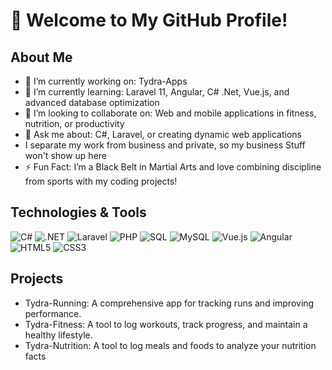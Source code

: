 # 👋 Welcome to My GitHub Profile!

## About Me
- 🔭 I’m currently working on: Tydra-Apps
- 🌱 I’m currently learning: Laravel 11, Angular, C# .Net, Vue.js, and advanced database optimization
- 👯 I’m looking to collaborate on: Web and mobile applications in fitness, nutrition, or productivity
- 💬 Ask me about: C#, Laravel, or creating dynamic web applications
- I separate my work from business and private, so my business Stuff won't show up here
- ⚡ Fun Fact: I’m a Black Belt in Martial Arts and love combining discipline from sports with my coding projects!

## Technologies & Tools
![C#](https://img.shields.io/badge/Code-C%23-informational?style=flat&logo=c-sharp&logoColor=white&color=239120)
![.NET](https://img.shields.io/badge/Framework-.NET-informational?style=flat&logo=dotnet&logoColor=white&color=5C2D91)
![Laravel](https://img.shields.io/badge/Framework-Laravel-informational?style=flat&logo=laravel&logoColor=white&color=FF2D20)
![PHP](https://img.shields.io/badge/Code-PHP-informational?style=flat&logo=php&logoColor=white&color=777BB4)
![SQL](https://img.shields.io/badge/Database-SQL-informational?style=flat&logo=sqlite&logoColor=white&color=003B57)
![MySQL](https://img.shields.io/badge/Database-MySQL-informational?style=flat&logo=mysql&logoColor=white&color=4479A1)
![Vue.js](https://img.shields.io/badge/Code-Vue3-informational?style=flat&logo=vue.js&logoColor=white&color=4FC08D)
![Angular](https://img.shields.io/badge/Code-Angular-informational?style=flat&logo=angular&logoColor=white&color=DD0031)
![HTML5](https://img.shields.io/badge/Code-HTML5-informational?style=flat&logo=html5&logoColor=white&color=E34F26)
![CSS3](https://img.shields.io/badge/Code-CSS3-informational?style=flat&logo=css3&logoColor=white&color=1572B6)

## Projects
- Tydra-Running: A comprehensive app for tracking runs and improving performance.
- Tydra-Fitness: A tool to log workouts, track progress, and maintain a healthy lifestyle.
- Tydra-Nutrition: A tool to log meals and foods to analyze your nutrition facts
